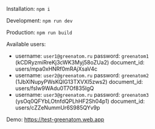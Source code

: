 Installation:
`npm i`

Development:
`npm run dev`

Production:
`npm run build`

Available users:
- username: `user1@greenatom.ru` password: `greenatom1` (kCDRyzmiRreKj3cWK3Myj58oZUa2) document_id: users/mpa0xHNRf0mRAjXsaV4c
- username: `user2@greenatom.ru` password: `greenatom2` (1JbXlNupyPWsKQlG13TXVXl5zws2) document_id: users/fsIw9WAdu0T7Of835IgQ
- username: `user3@greenatom.ru` password: `greenatom3` (ysOq0QFYbLOtnfdQPLhHF2Sh04p1) document_id: users/cZZeNummUr6S985QYv9p

Demo: https://test-greenatom.web.app